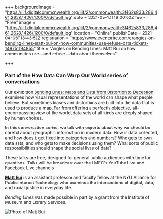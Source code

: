 +++
backgroundImage = "https://iiif.digitalcommonwealth.org/iiif/2/commonwealth:3f462s833/286,461,2628,1426/,1200/0/default.jpg"
date = 2021-05-12T16:00:00Z
fee = "Free"
image = "https://iiif.digitalcommonwealth.org/iiif/2/commonwealth:3f462s833/286,461,2628,1426/,1200/0/default.jpg"
location = "Online"
publishDate = 2021-04-06T13:43:52Z
registration = "https://www.eventbrite.com/e/angles-on-bending-lines-matt-bui-on-how-communities-use-refuse-data-tickets-149751194855"
title = "Angles on Bending Lines: Matt Bui on how communities use—and refuse—data about themselves"

+++
### Part of the How Data Can Warp Our World series of conversations

Our exhibition [Bending Lines: Maps and Data from Distortion to Deception](https://www.leventhalmap.org/digital-exhibitions/bending-lines/) examines how visual representations of the world can shape what people believe. But sometimes biases and distortions are built into the data that is used to produce a map. Far from offering a perfectly objective, all-encompassing view of the world, data sets of all kinds are deeply shaped by human choices.

In this conversation series, we talk with experts about why we should be careful about geographic information in modern data. How is data collected, and how does it get fixed into categories and numbers? Who gets to own data sets, and who gets to make decisions using them? What sorts of public responsibilities should shape the social lives of data?

These talks are free, designed for general public audiences with time for questions. Talks will be broadcast over the LMEC's YouTube Live and Facebook Live channels.

[**Matt Bui**](http://matthewbui.com) is an assistant professor and faculty fellow at the NYU Alliance for Public Interest Technology who examines the intersections of digital, data, and racial justice in everyday life.

_Bending Lines_ was made possible in part by a grant from the Institute of Museum and Library Services.

![Photo of Matt Bui](https://images.squarespace-cdn.com/content/v1/541b28ace4b0504622449b83/1487895123788-KAB5WF0PTQIP6Z0VROA4/ke17ZwdGBToddI8pDm48kFTblSt5qw0M6a4kEI8ixlRZw-zPPgdn4jUwVcJE1ZvWQUxwkmyExglNqGp0IvTJZamWLI2zvYWH8K3-s_4yszcp2ryTI0HqTOaaUohrI8PIjDW6yW5ZnSWlTo5F04tqYOtjNk7-f_KQei0dNKZtsDEKMshLAGzx4R3EDFOm1kBS/image-asset.jpeg?format=2500w)